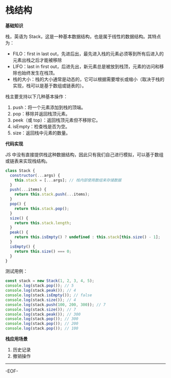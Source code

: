 # 栈结构

**基础知识**

栈，英语为 Stack，这是一种基本数据结构，也是属于线性的数据结构。其特点为：

- FILO：first in last out，先进后出，最先进入栈的元素必须等到所有后进入的元素出栈之后才能被移除
- LIFO：last in first out，后进先出，新元素总是被放到栈顶，元素的访问和移除也始终发生在栈顶。
- 栈的大小：栈的大小通常是动态的，它可以根据需要增长或缩小（取决于栈的实现，栈可以是基于数组或链表的）。

栈主要支持以下几种基本操作：

1. push：将一个元素添加到栈的顶端。
2. pop：移除并返回栈顶元素。
3. peek（或 top）：返回栈顶元素但不移除它。
4. isEmpty：检查栈是否为空。
5. size：返回栈中元素的数量。

**代码实现**

JS 中没有直接提供栈这种数据结构，因此只有我们自己进行模拟，可以基于数组或链表来实现栈结构。

```js
class Stack {
  constructor(...args) {
    this.stack = [...args]; // 栈内部使用数组来存储数据
  }
  push(...items) {
    return this.stack.push(...items);
  }
  pop() {
    return this.stack.pop();
  }
  size() {
    return this.stack.length;
  }
  peak() {
    return this.isEmpty() ? undefined : this.stack[this.size() - 1];
  }
  isEmpty() {
    return this.size() === 0;
  }
}
```

测试用例：

```js
const stack = new Stack(1, 2, 3, 4, 5);
console.log(stack.pop()); // 5
console.log(stack.peak()); // 4
console.log(stack.isEmpty()); // false
console.log(stack.size()); // 4
console.log(stack.push(100, 200, 300)); // 7
console.log(stack.size()); // 7
console.log(stack.peak()); // 300
console.log(stack.pop()); // 300
console.log(stack.pop()); // 200
console.log(stack.pop()); // 100
```



**栈应用场景**

1. 历史记录
2. 撤销操作

---

-EOF-